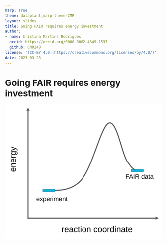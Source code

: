 ```yaml
---
marp: true
theme: dataplant_marp-theme-CMR
layout: slides
title: Going FAIR requires energy investment
author: 
- name: Cristina Martins Rodrigues
  orcid: https://orcid.org/0000-0002-4849-1537
  github: CMR248
license: '[CC-BY 4.0](https://creativecommons.org/licenses/by/4.0/)'
date: 2023-03-23
---
```


# Going FAIR requires energy investment
<!-- _class: split -->

<div class=mdiv>

![w:700](./../../img/FAIRData_ActivationEnergy.svg)
</div>
